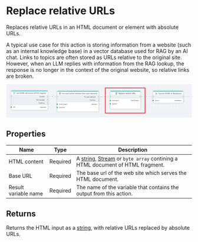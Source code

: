# Replace relative URLs

Replaces relative URLs in an HTML document or element with absolute URLs.

A typical use case for this action is storing information from a website (such as an internal knowledge base) in a vector database used for RAG by an AI chat. Links to topics are often stored as URLs relative to the original site. However, when an LLM replies with information from the RAG lookup, the response is no longer in the context of the original website, so relative links are broken.

![img](/images/flow/html-replace-relative-urls.png)

## Properties

| Name          | Type                  | Description                            |
|---------------|-----------------------|----------------------------------------|
| HTML content  | Required              | A [string](https://learn.microsoft.com/en-us/dotnet/api/system.string), [Stream](https://learn.microsoft.com/en-us/dotnet/api/system.io.stream) or `byte array` contining a HTML document of HTML fragment. |
| Base URL      | Required              | The base url of the web site which serves the HTML document. |
| Result variable name | Required       | The name of the variable that contains the output from this action. |

## Returns

Returns the HTML input as a [string](https://learn.microsoft.com/en-us/dotnet/api/system.), with relative URLs replaced by absolute URLs.